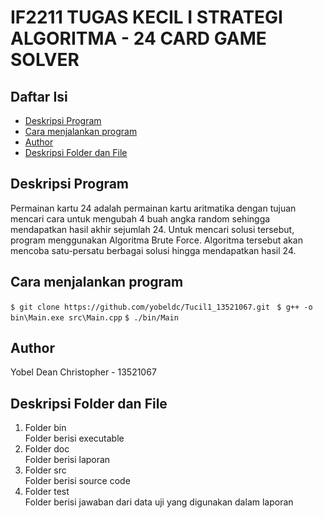 <h1> <b> IF2211 TUGAS KECIL I STRATEGI ALGORITMA - 24 CARD GAME SOLVER </b> </h1>

## **Daftar Isi**
* [Deskripsi Program](#program-description)
* [Cara menjalankan program](#how-to-run-program)
* [Author](#author)
* [Deskripsi Folder dan File](#folders-and-files-description)


## **Deskripsi Program**
<p> Permainan kartu 24 adalah permainan kartu aritmatika dengan tujuan mencari cara
untuk mengubah 4 buah angka random sehingga mendapatkan hasil akhir sejumlah
24. Untuk mencari solusi tersebut, program menggunakan Algoritma Brute Force. 
Algoritma tersebut akan mencoba satu-persatu berbagai solusi hingga mendapatkan 
hasil 24.</p>



## **Cara menjalankan program**
`$ git clone https://github.com/yobeldc/Tucil1_13521067.git `
`$ g++ -o bin\Main.exe src\Main.cpp`
`$ ./bin/Main`

## **Author**
Yobel Dean Christopher - 13521067

## **Deskripsi Folder dan File**
1. Folder bin <br>
Folder berisi executable
2. Folder doc <br>
Folder berisi laporan
3. Folder src <br>
Folder berisi source code
4. Folder test <br>
Folder berisi jawaban dari data uji yang digunakan dalam laporan

